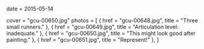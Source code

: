 
date = 2015-05-14


cover = "gcu-00650.jpg"
photos = [
{ href = "gcu-00648.jpg", title = "Three small runners." },
{ href = "gcu-00649.jpg", title = "Articulation level: inadequate." },
{ href = "gcu-00650.jpg", title = "This might look good after painting." },
{ href = "gcu-00651.jpg", title = "Represent!" },
]
